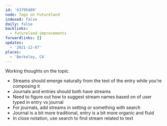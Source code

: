 ```yaml
---
id: '63795409'
node: Tags on Futureland
indexed: false
daily: false
backlinks:
  - futureland-improvements
forwardlinks: []
updates:
  - '2021-12-07'
places:
  - 'Berkeley, CA'
---
```

Working thoughts on the topic. 

- Streams should emerge naturally from the text of the entry while you’re composing it
- Journals and entries should both have streams
- Need to figure out how to suggest stream names based on of user typed in entry vs journal 
- For journals, add streams in setting or something with search 
- Journal is a bit more traditional, entry is a bit more organic and fluid 
- In close notation, use search to find stream related to text 
